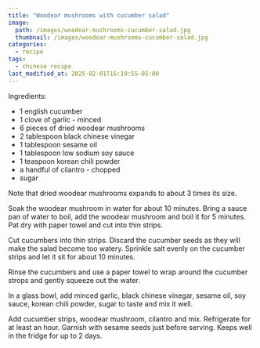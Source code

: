 ```yaml
---
title: "Woodear mushrooms with cucumber salad"
image: 
  path: /images/woodear-mushrooms-cucumber-salad.jpg
  thumbnail: /images/woodear-mushrooms-cucumber-salad.jpg
categories:
  - recipe
tags:
  - chinese recipe
last_modified_at: 2025-02-01T16:19:55-05:00
---
```


Ingredients:
* 1 english cucumber
* 1 clove of garlic - minced
* 6 pieces of dried woodear mushrooms
* 2 tablespoon black chinese vinegar
* 1 tablespoon sesame oil
* 1 tablespoon low sodium soy sauce 
* 1 teaspoon korean chili powder
* a handful of cilantro - chopped
* sugar 

Note that dried woodear mushrooms expands to about 3 times its size.

Soak the woodear mushroom in water for about 10 minutes. Bring a sauce pan of water to boil, add the woodear mushroom and boil it for 5 minutes. Pat dry with paper towel and cut into thin strips.

Cut cucumbers into thin strips. Discard the cucumber seeds as they will make the salad become too watery. Sprinkle salt evenly on the cucumber strips and let it sit for about 10 minutes.

Rinse the cucumbers and use a paper towel to wrap around the cucumber strops and gently squeeze out the water.

In a glass bowl, add minced garlic, black chinese vinegar, sesame oil, soy sauce, korean chili powder, sugar to taste and mix it well.

Add cucumber strips, woodear mushroom, cilantro and mix. Refrigerate for at least an hour. Garnish with sesame seeds just before serving. Keeps well in the fridge for up to 2 days.



